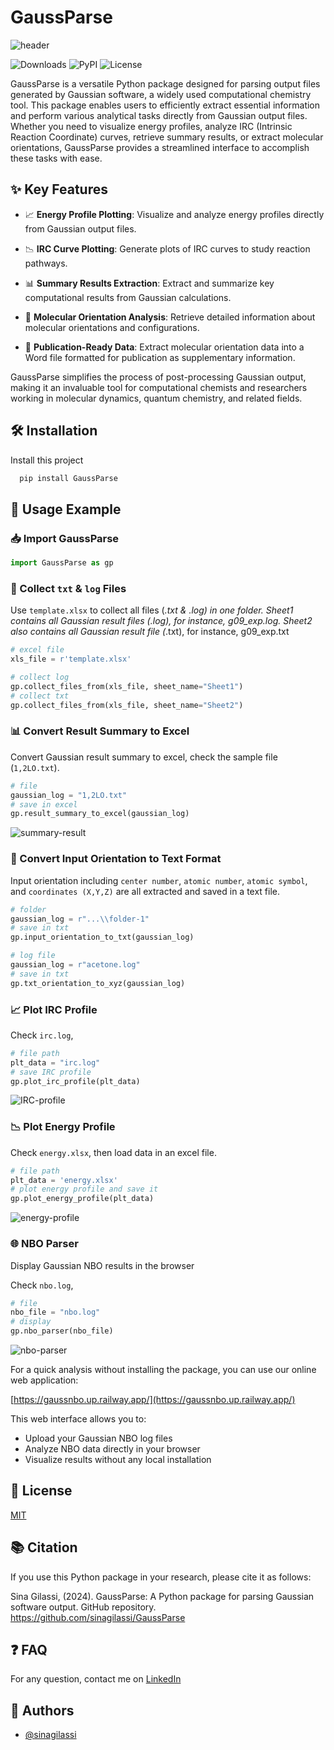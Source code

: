 # GaussParse

![header](./statics/header.png)

![Downloads](https://img.shields.io/pypi/dm/GaussParse) ![PyPI](https://img.shields.io/pypi/v/GaussParse) ![License](https://img.shields.io/pypi/l/GaussParse)

GaussParse is a versatile Python package designed for parsing output files generated by Gaussian software, a widely used computational chemistry tool. This package enables users to efficiently extract essential information and perform various analytical tasks directly from Gaussian output files. Whether you need to visualize energy profiles, analyze IRC (Intrinsic Reaction Coordinate) curves, retrieve summary results, or extract molecular orientations, GaussParse provides a streamlined interface to accomplish these tasks with ease.

## ✨ Key Features

* 📈 **Energy Profile Plotting**: Visualize and analyze energy profiles directly from Gaussian output files.

* 📉 **IRC Curve Plotting**: Generate plots of IRC curves to study reaction pathways.

* 📊 **Summary Results Extraction**: Extract and summarize key computational results from Gaussian calculations.

* 🧬 **Molecular Orientation Analysis**: Retrieve detailed information about molecular orientations and configurations.

* 📝 **Publication-Ready Data**: Extract molecular orientation data into a Word file formatted for publication as supplementary information.

GaussParse simplifies the process of post-processing Gaussian output, making it an invaluable tool for computational chemists and researchers working in molecular dynamics, quantum chemistry, and related fields.

## 🛠️ Installation

Install this project

```bash
  pip install GaussParse
```

## 🚀 Usage Example

### 📥 Import GaussParse

```python
import GaussParse as gp
```

### 📂 Collect `txt` & `log` Files

Use `template.xlsx` to collect all files (*.txt & *.log) in one folder. Sheet1 contains all Gaussian result files (*.log), for instance, g09_exp.log. Sheet2 also contains all Gaussian result file (*.txt), for instance, g09_exp.txt

```python
# excel file
xls_file = r'template.xlsx'

# collect log
gp.collect_files_from(xls_file, sheet_name="Sheet1")
# collect txt
gp.collect_files_from(xls_file, sheet_name="Sheet2")
```

### 📊 Convert Result Summary to Excel

Convert Gaussian result summary to excel, check the sample file (`1,2LO.txt`).

```python
# file
gaussian_log = "1,2LO.txt"
# save in excel
gp.result_summary_to_excel(gaussian_log)
```

![summary-result](./statics/fig1-1.png)

### 📝 Convert Input Orientation to Text Format

Input orientation including `center number`, `atomic number`, `atomic symbol`, and `coordinates (X,Y,Z)` are all extracted and saved in a text file.

```python
# folder
gaussian_log = r"...\\folder-1"
# save in txt
gp.input_orientation_to_txt(gaussian_log)

# log file
gaussian_log = r"acetone.log"
# save in txt
gp.txt_orientation_to_xyz(gaussian_log)
```

### 📈 Plot IRC Profile

Check `irc.log`,

```python
# file path
plt_data = "irc.log"
# save IRC profile
gp.plot_irc_profile(plt_data)

```

![IRC-profile](./statics/trans-TS1.png)

### 📉 Plot Energy Profile

Check `energy.xlsx`, then load data in an excel file.

```python
# file path
plt_data = 'energy.xlsx'
# plot energy profile and save it
gp.plot_energy_profile(plt_data)
```

![energy-profile](./statics/acetone-mechanism-2.png)

### 🌐 NBO Parser

Display Gaussian NBO results in the browser

Check `nbo.log`,

```python 
# file
nbo_file = "nbo.log"
# display
gp.nbo_parser(nbo_file)
```

![nbo-parser](./statics/nbo-2.png)

For a quick analysis without installing the package, you can use our online web application:

[https://gaussnbo.up.railway.app/](https://gaussnbo.up.railway.app/)

This web interface allows you to:

* Upload your Gaussian NBO log files
* Analyze NBO data directly in your browser
* Visualize results without any local installation

## 📜 License

[MIT](https://choosealicense.com/licenses/mit/)

## 📚 Citation

If you use this Python package in your research, please cite it as follows:

Sina Gilassi, (2024). GaussParse: A Python package for parsing Gaussian software output. GitHub repository. https://github.com/sinagilassi/GaussParse

## ❓ FAQ

For any question, contact me on [LinkedIn](https://www.linkedin.com/in/sina-gilassi/)

## 👥 Authors

- [@sinagilassi](https://www.github.com/sinagilassi)